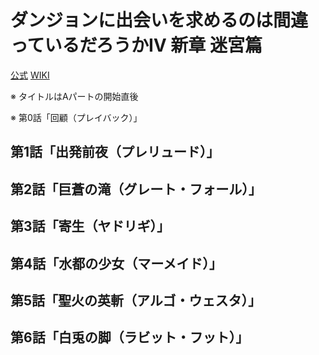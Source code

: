 # ダンジョンに出会いを求めるのは間違っているだろうかⅣ 新章 迷宮篇

[公式](https://danmachi.com/) 
[WIKI](https://ja.wikipedia.org/wiki/%E3%83%80%E3%83%B3%E3%82%B8%E3%83%A7%E3%83%B3%E3%81%AB%E5%87%BA%E4%BC%9A%E3%81%84%E3%82%92%E6%B1%82%E3%82%81%E3%82%8B%E3%81%AE%E3%81%AF%E9%96%93%E9%81%95%E3%81%A3%E3%81%A6%E3%81%84%E3%82%8B%E3%81%A0%E3%82%8D%E3%81%86%E3%81%8B_(%E3%82%A2%E3%83%8B%E3%83%A1)) 

※ タイトルはAパートの開始直後

※ 第0話「回顧（プレイバック）」

## 第1話「出発前夜（プレリュード）」

## 第2話「巨蒼の滝（グレート・フォール）」

## 第3話「寄生（ヤドリギ）」

## 第4話「水都の少女（マーメイド）」

## 第5話「聖火の英斬（アルゴ・ウェスタ）」

## 第6話「白兎の脚（ラビット・フット）」
